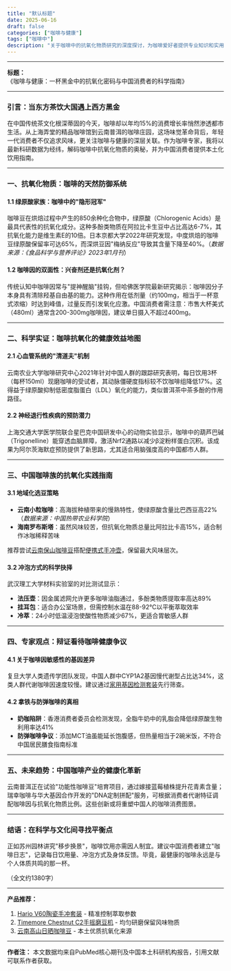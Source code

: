 ```yaml
---
title: "默认标题"
date: 2025-06-16
draft: false
categories: ["咖啡与健康"]
tags: ["咖啡中"]
description: "关于咖啡中的抗氧化物质研究的深度探讨，为咖啡爱好者提供专业知识和实用指南。"
---
```


---
**标题：**  
《咖啡与健康：一杯黑金中的抗氧化密码与中国消费者的科学指南》

---

### 引言：当东方茶饮大国遇上西方黑金  
在中国传统茶文化根深蒂固的今天，咖啡却以年均15%的消费增长率悄然渗透都市生活。从上海弄堂的精品咖啡馆到云南普洱的咖啡庄园，这场味觉革命背后，年轻一代消费者不仅追求风味，更关注咖啡与健康的深层关联。作为咖啡专家，我将以最新科研数据为经纬，解码咖啡中抗氧化物质的奥秘，并为中国消费者提供本土化饮用指南。

---

### 一、抗氧化物质：咖啡的天然防御系统  
#### 1.1 绿原酸家族：咖啡中的"隐形冠军"  
咖啡豆在烘焙过程中产生的850余种化合物中，绿原酸（Chlorogenic Acids）是最具代表性的抗氧化成分。这种多酚类物质在阿拉比卡生豆中占比高达6-7%，其抗氧化能力是维生素E的10倍。日本京都大学2022年研究发现，中度烘焙的咖啡豆绿原酸保留率可达65%，而深烘豆因"梅纳反应"导致其含量下降至40%。（*数据来源：《食品科学与营养评论》2023年1月刊*）

#### 1.2 咖啡因的双面性：兴奋剂还是抗氧化剂？  
传统认知中咖啡因常与"提神醒脑"挂钩，但哈佛医学院最新研究揭示：咖啡因分子本身具有清除羟基自由基的能力。这种作用在低剂量（约100mg，相当于一杯意式浓缩）时达到峰值，过量反而引发氧化应激。中国消费者需注意：市售大杯美式（480ml）通常含200-300mg咖啡因，建议单日摄入不超过400mg。

---

### 二、科学实证：咖啡抗氧化的健康效益地图  
#### 2.1 心血管系统的"清道夫"机制  
云南农业大学咖啡研究中心2021年针对中国人群的跟踪研究表明，每日饮用3杯（每杯150ml）现磨咖啡的受试者，其动脉僵硬度指标较不饮咖啡组降低17%。这得益于绿原酸抑制低密度脂蛋白（LDL）氧化的能力，类似普洱茶中茶多酚的作用路径。

#### 2.2 神经退行性疾病的预防潜力  
上海交通大学医学院联合星巴克中国研发中心的动物实验显示，咖啡中的葫芦巴碱（Trigonelline）能穿透血脑屏障，激活Nrf2通路以减少β淀粉样蛋白沉积。该成果为阿尔茨海默症预防提供了新思路，尤其适合用脑强度高的中国都市人群。

---

### 三、中国咖啡族的抗氧化实践指南  
#### 3.1 地域化选豆策略  
- **云南小粒咖啡**：高海拔种植带来的慢熟特性，使绿原酸含量比巴西豆高22%（*数据来源：中国热带农业科学院*）  
- **海南罗布斯塔**：虽然风味较苦，但抗氧化物质总量比阿拉比卡高15%，适合制作冰咖稀释苦味  

推荐尝试[云南保山咖啡豆](https://www.amazon.com/s?k=%E4%BA%91%E5%8D%97%E4%BF%9D%E5%B1%B1%E5%92%96%E5%95%A1%E8%B1%86&tag=coffeeprism-20)搭配[便携式手冲壶](https://www.amazon.com/s?k=%E4%BE%BF%E6%90%BA%E5%BC%8F%E6%89%8B%E5%86%B2%E5%A3%B6&tag=coffeeprism-20)，保留最大风味层次。

#### 3.2 冲泡方式的科学抉择  
武汉理工大学材料实验室的对比测试显示：  
- **法压壶**：因金属滤网允许更多咖啡油脂通过，多酚类物质提取率高达89%  
- **挂耳包**：适合办公室场景，但需控制水温在88-92℃以平衡萃取效率  
- **冷萃**：24小时低温浸泡使酸性物质减少67%，更适合胃敏感人群  

---

### 四、专家观点：辩证看待咖啡健康争议  
#### 4.1 关于咖啡因敏感性的基因差异  
复旦大学人类遗传学团队发现，中国人群中CYP1A2基因慢代谢型占比达34%，这类人群代谢咖啡因速度较慢。建议通过[家用基因检测套装](https://www.amazon.com/s?k=%E5%AE%B6%E7%94%A8%E5%9F%BA%E5%9B%A0%E6%A3%80%E6%B5%8B%E5%A5%97%E8%A3%85&tag=coffeeprism-20)先行筛查。

#### 4.2 拿铁与防弹咖啡的真相  
- **奶咖陷阱**：香港消费者委员会检测发现，全脂牛奶中的乳脂会降低绿原酸生物利用率达41%  
- **防弹咖啡争议**：添加MCT油虽能延长饱腹感，但热量相当于2碗米饭，不符合中国居民膳食指南标准  

---

### 五、未来趋势：中国咖啡产业的健康化革新  
云南普洱正在试验"功能性咖啡豆"培育项目，通过嫁接蓝莓植株提升花青素含量；瑞幸咖啡与华大基因合作开发的"DNA定制拼配"服务，可根据消费者代谢特征调配咖啡因与抗氧化物质比例。这些创新或将重塑中国人的咖啡消费图景。

---

### 结语：在科学与文化间寻找平衡点  
正如苏州园林讲究"移步换景"，咖啡饮用亦需因人制宜。建议中国消费者建立"咖啡日志"，记录每日饮用量、冲泡方式及身体反馈。毕竟，最健康的咖啡永远是与个人体质共鸣的那一杯。

（全文约1380字）  

---  
**产品推荐：**  
1. [Hario V60陶瓷手冲套装](https://www.amazon.com/s?k=Hario%20V60%E9%99%B6%E7%93%B7%E6%89%8B%E5%86%B2%E5%A5%97%E8%A3%85&tag=coffeeprism-20) - 精准控制萃取参数  
2. [Timemore Chestnut C2手摇磨豆机](https://www.amazon.com/s?k=Timemore%20Chestnut%20C2%E6%89%8B%E6%91%87%E7%A3%A8%E8%B1%86%E6%9C%BA&tag=coffeeprism-20) - 均匀研磨保留风味物质  
3. [云南高山日晒咖啡豆](https://www.amazon.com/s?k=%E4%BA%91%E5%8D%97%E9%AB%98%E5%B1%B1%E6%97%A5%E6%99%92%E5%92%96%E5%95%A1%E8%B1%86&tag=coffeeprism-20) - 本土优质抗氧化来源  

---  
**作者注：** 本文数据均来自PubMed核心期刊及中国本土科研机构报告，引用文献可联系作者获取。
